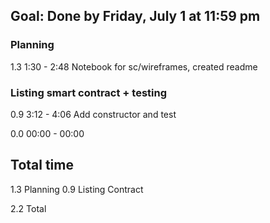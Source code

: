 ## Goal: Done by Friday, July 1 at 11:59 pm

### Planning
1.3	1:30 - 2:48	Notebook for sc/wireframes, created readme

### Listing smart contract + testing
0.9	3:12 - 4:06	Add constructor and test


0.0	00:00 - 00:00	

## Total time
1.3 Planning
0.9 Listing Contract

2.2 Total
